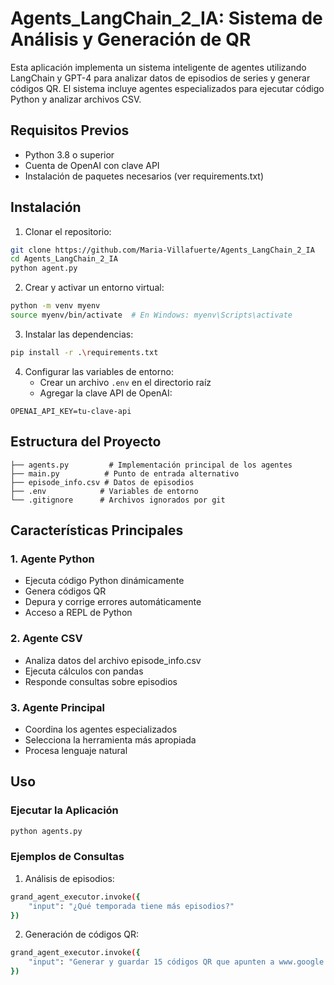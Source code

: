 # Agents_LangChain_2_IA: Sistema de Análisis y Generación de QR
Esta aplicación implementa un sistema inteligente de agentes utilizando LangChain y GPT-4 para analizar datos de episodios de series y generar códigos QR. El sistema incluye agentes especializados para ejecutar código Python y analizar archivos CSV.

## Requisitos Previos
- Python 3.8 o superior
- Cuenta de OpenAI con clave API
- Instalación de paquetes necesarios (ver requirements.txt)
## Instalación

1. Clonar el repositorio:
```bash
git clone https://github.com/Maria-Villafuerte/Agents_LangChain_2_IA
cd Agents_LangChain_2_IA
python agent.py
```

2. Crear y activar un entorno virtual:
```bash
python -m venv myenv
source myenv/bin/activate  # En Windows: myenv\Scripts\activate
```

3. Instalar las dependencias:
```bash
pip install -r .\requirements.txt
```

4. Configurar las variables de entorno:
   - Crear un archivo `.env` en el directorio raíz
   - Agregar la clave API de OpenAI:
```
OPENAI_API_KEY=tu-clave-api
```

## Estructura del Proyecto
```
├── agents.py         # Implementación principal de los agentes
├── main.py          # Punto de entrada alternativo
├── episode_info.csv # Datos de episodios
├── .env            # Variables de entorno
└── .gitignore      # Archivos ignorados por git
```

## Características Principales

### 1. Agente Python
- Ejecuta código Python dinámicamente
- Genera códigos QR
- Depura y corrige errores automáticamente
- Acceso a REPL de Python

### 2. Agente CSV
- Analiza datos del archivo episode_info.csv
- Ejecuta cálculos con pandas
- Responde consultas sobre episodios

### 3. Agente Principal
- Coordina los agentes especializados
- Selecciona la herramienta más apropiada
- Procesa lenguaje natural

## Uso

### Ejecutar la Aplicación
```bash
python agents.py
```

### Ejemplos de Consultas

1. Análisis de episodios:
```bash
grand_agent_executor.invoke({
    "input": "¿Qué temporada tiene más episodios?"
})
```

2. Generación de códigos QR:
```bash
grand_agent_executor.invoke({
    "input": "Generar y guardar 15 códigos QR que apunten a www.google.com"
})
```

